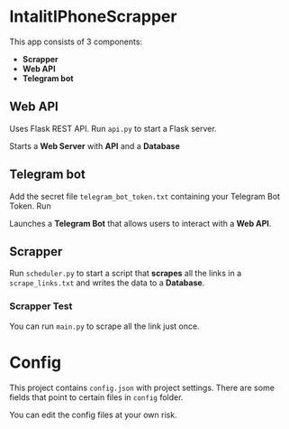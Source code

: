 # IntalitIPhoneScrapper
This app consists of 3 components:
- **Scrapper**
- **Web API**
- **Telegram bot**

## Web API
Uses Flask REST API. Run `api.py` to start a Flask server.

Starts a **Web Server** with **API** and a **Database**

## Telegram bot

Add the secret file `telegram_bot_token.txt` containing your Telegram Bot Token. Run 

Launches a **Telegram Bot** that allows users to interact with a **Web API**.

## Scrapper

Run `scheduler.py` to start a script that **scrapes** all the links in a `scrape_links.txt` and writes the data to a **Database**.

### Scrapper Test

You can run `main.py` to scrape all the link just once.

# Config

This project contains `config.json` with project settings.
There are some fields that point to certain files in `config` folder.

You can edit the config files at your own risk.
